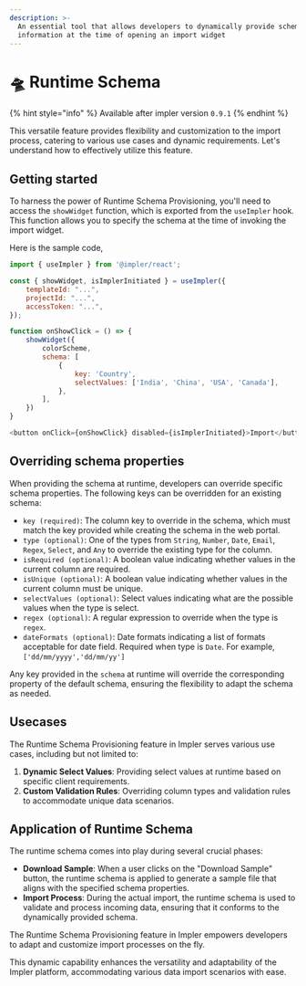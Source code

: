 ```yaml
---
description: >-
  An essential tool that allows developers to dynamically provide schema
  information at the time of opening an import widget
---
```


# 🛸 Runtime Schema

{% hint style="info" %}
Available after impler version `0.9.1`&#x20;
{% endhint %}

This versatile feature provides flexibility and customization to the import process, catering to various use cases and dynamic requirements. Let's understand how to effectively utilize this feature.

## Getting started

To harness the power of Runtime Schema Provisioning, you'll need to access the `showWidget` function, which is exported from the `useImpler` hook. This function allows you to specify the schema at the time of invoking the import widget.

Here is the sample code,

```javascript
import { useImpler } from '@impler/react';

const { showWidget, isImplerInitiated } = useImpler({
    templateId: "...",
    projectId: "...",
    accessToken: "...",
});

function onShowClick = () => {
    showWidget({
        colorScheme,
        schema: [
            {
                key: 'Country',
                selectValues: ['India', 'China', 'USA', 'Canada'],
            },
        ],
    })
}

<button onClick={onShowClick} disabled={isImplerInitiated}>Import</button>
```

## Overriding schema properties

When providing the schema at runtime, developers can override specific schema properties. The following keys can be overridden for an existing schema:

* `key (required)`: The column key to override in the schema, which must match the key provided while creating the schema in the web portal.
* `type (optional)`: One of the types from `String`, `Number`, `Date`, `Email`, `Regex`, `Select`, and `Any` to override the existing type for the column.
* `isRequired (optional)`: A boolean value indicating whether values in the current column are required.
* `isUnique (optional)`: A boolean value indicating whether values in the current column must be unique.
* `selectValues (optional)`: Select values indicating what are the possible values when the type is select.
* `regex (optional)`: A regular expression to override when the type is `regex`.
* `dateFormats (optional)`: Date formats indicating a list of formats acceptable for date field. Required when type is `Date`. For example, `['dd/mm/yyyy','dd/mm/yy']`

Any key provided in the `schema` at runtime will override the corresponding property of the default schema, ensuring the flexibility to adapt the schema as needed.

## Usecases

The Runtime Schema Provisioning feature in Impler serves various use cases, including but not limited to:

1. **Dynamic Select Values**: Providing select values at runtime based on specific client requirements.
2. **Custom Validation Rules**: Overriding column types and validation rules to accommodate unique data scenarios.

## Application of Runtime Schema

The runtime schema comes into play during several crucial phases:

* **Download Sample**: When a user clicks on the "Download Sample" button, the runtime schema is applied to generate a sample file that aligns with the specified schema properties.
* **Import Process**: During the actual import, the runtime schema is used to validate and process incoming data, ensuring that it conforms to the dynamically provided schema.

The Runtime Schema Provisioning feature in Impler empowers developers to adapt and customize import processes on the fly.

This dynamic capability enhances the versatility and adaptability of the Impler platform, accommodating various data import scenarios with ease.
